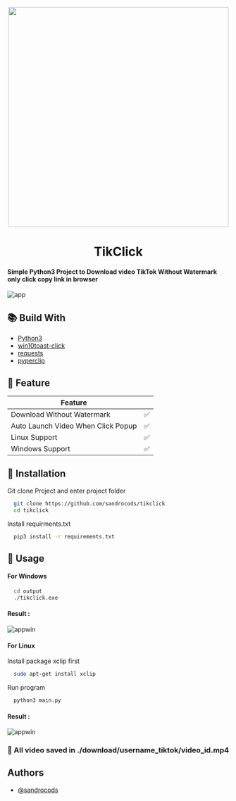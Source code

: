 <p align="center">
  <img width="500" height="500" src="https://i.ibb.co/3SC8cNd/Blue-and-Gold-Icon-Cryptocurrency-Instagram-Cover-Highlight-3.png">
  <h1 align="center" >TikClick</h1>
</p>


#### Simple Python3 Project to Download video TikTok Without Watermark only click copy link in browser

![app](https://i.ibb.co/5TMPnnC/image.png)


## 📚 Build With

 - [Python3](https://www.python.org/)
 - [win10toast-click](https://pypi.org/project/win10toast-click/)
 - [requests](https://pypi.org/project/requests/)
 - [pyperclip](https://pypi.org/project/pyperclip/)

## 🔰 Feature

| Feature             | |
| ----------------- | ------------------------------------------------------------------ |
| Download Without Watermark | ✅ |
| Auto Launch Video When Click Popup | ✅ |
| Linux Support | ✅ |
| Windows Support | ✅ |


## 🔧 Installation

Git clone Project and enter project folder

```bash
  git clone https://github.com/sandrocods/tikclick
  cd tikclick
```

Install requirments.txt
```bash
  pip3 install -r requirements.txt
```


## 🚀 Usage

#### For Windows 

```bash
  cd output
  ./tikclick.exe
```

#### Result :

![appwin](https://im4.ezgif.com/tmp/ezgif-4-dc61f774cc.gif)



#### For Linux

Install package xclip first
```bash
  sudo apt-get install xclip
```

Run program
```bash
  python3 main.py
```

#### Result :

![appwin](https://im4.ezgif.com/tmp/ezgif-4-092b0ff2e5.gif)

### 🔗 All video saved in ./download/username_tiktok/video_id.mp4
## Authors

- [@sandrocods](https://www.github.com/sandrocods)

